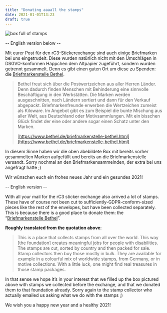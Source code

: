 ```yaml
---
title: "Donating aaaall the stamps"
date: 2021-01-01T13:23
draft: true
---
```


![box full of stamps](/images/stamps.jpg)

-- English version below --

Mit eurer Post für den rC3-Stickerexchange sind auch einige Briefmarken bei uns eingetrudelt. Diese wurden natürlich nicht mit den Umschlägen in DSGVO-konformen Häppchen dem Altpapier zugeführt, sondern wurden getrennt gesammelt. Denn es gibt einen guten Ort um diese zu Spenden: die [Briefmarkenstelle Bethel](https://www.briefmarken-bethel.de/).

> Bethel freut sich über die Postwertzeichen aus aller Herren Länder. Denn dadurch finden Menschen mit Behinderung eine sinnvolle Beschäftigung in den Werkstätten. Die Marken werden ausgeschnitten, nach Ländern sortiert und dann für den Verkauf abgepackt. Briefmarkenfreunde erwerben die Wertzeichen zumeist als Kiloware. Im Angebot gibt es zum Beispiel die bunte Mischung aus aller Welt, aus Deutschland oder Motivsammlungen. Mit ein bisschen Glück findet der eine oder andere sogar einen Schatz unter den Marken.
> 
> [https://www.bethel.de/briefmarkenstelle-bethel.html](https://www.bethel.de/briefmarkenstelle-bethel.html)

In diesem Sinne haben wir die oben abebildete Box mit bereits vorher gesammelten Marken aufgefüllt und bereits an die Briefmarkenstelle versandt. Sorry nochmal an den Briefmarkensammelnden, der extra bei uns angefragt hatte ;)

Wir wünschen euch ein frohes neues Jahr und ein gesundes 2021!

-- English version --

With all your mail for the rC3 sticker exchange also arrived a lot of stamps. These have of course not been cut to sufficiently-GDPR-conform-sized pieces like the rest of the envelopes, but have been collected separately. This is because there is a good place to donate them: the “[Briefmarkenstelle Bethel](https://www.briefmarken-bethel.de/)”.

**Roughly translated from the quotation above**:  
> This is a place that collects stamps from all over the world. This way [the foundation] creates meaningful jobs for people with disabilities. The stamps are cut, sorted by country and then packed for sale. Stamp collectors then buy those mostly in bulk. They are available for example in a colourful mix of worldwide stamps, from Germany, or in motive collections. With a little luck, one might find real treasures in those stamp packages.

In that sense we hope it’s in your interest that we filled up the box pictured above with stamps we collected before the exchange, and that we donated them to that foundation already. Sorry again to the stamp collector who actually emailed us asking what we do with the stamps ;)

We wish you a happy new year and a healthy 2021!
